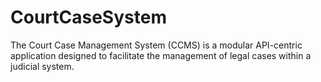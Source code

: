 # CourtCaseSystem
The Court Case Management System (CCMS) is a modular API-centric application designed to facilitate the management of legal cases within a judicial system. 
